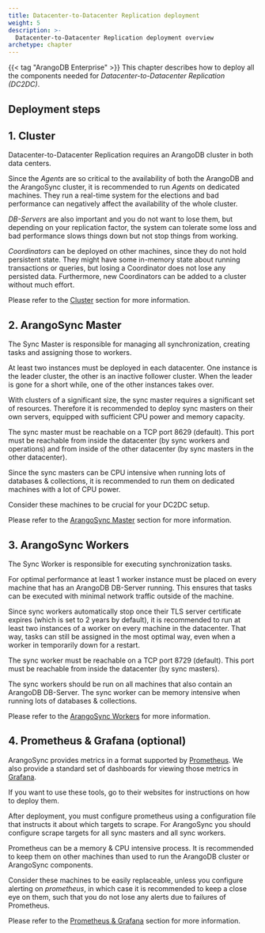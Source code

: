```yaml
---
title: Datacenter-to-Datacenter Replication deployment
weight: 5
description: >-
  Datacenter-to-Datacenter Replication deployment overview
archetype: chapter
---
```

{{< tag "ArangoDB Enterprise" >}}
This chapter describes how to deploy all the components needed for
_Datacenter-to-Datacenter Replication (DC2DC)_.

## Deployment steps

## 1. Cluster

Datacenter-to-Datacenter Replication requires an ArangoDB cluster in both data centers.

Since the _Agents_ are so critical to the availability of both the ArangoDB and
the ArangoSync cluster, it is recommended to run _Agents_ on dedicated machines.
They run a real-time system for the elections and bad performance can negatively
affect the availability of the whole cluster.

_DB-Servers_ are also important and you do not want to lose them, but
depending on your replication factor, the system can tolerate some
loss and bad performance slows things down but not stop things from
working.

_Coordinators_ can be deployed on other machines, since they do not hold
persistent state. They might have some in-memory state about running
transactions or queries, but losing a Coordinator does not lose any
persisted data. Furthermore, new Coordinators can be added to a cluster
without much effort.

Please refer to the [Cluster](arangodb-cluster.md) section for
more information.

## 2. ArangoSync Master

The Sync Master is responsible for managing all synchronization, creating tasks and assigning
those to workers.

At least two instances must be deployed in each datacenter.
One instance is the leader cluster, the other is an inactive follower cluster.
When the leader is gone for a short while, one of the other instances takes over.

With clusters of a significant size, the sync master requires a significant set of resources.
Therefore it is recommended to deploy sync masters on their own servers, equipped with sufficient
CPU power and memory capacity.

The sync master must be reachable on a TCP port 8629 (default).
This port must be reachable from inside the datacenter (by sync workers and operations)
and from inside of the other datacenter (by sync masters in the other datacenter).

Since the sync masters can be CPU intensive when running lots of databases & collections,
it is recommended to run them on dedicated machines with a lot of CPU power.

Consider these machines to be crucial for your DC2DC setup.

Please refer to the [ArangoSync Master](arangosync-master.md)
section for more information.

## 3. ArangoSync Workers

The Sync Worker is responsible for executing synchronization tasks.

For optimal performance at least 1 worker instance must be placed on
every machine that has an ArangoDB DB-Server running. This ensures that tasks
can be executed with minimal network traffic outside of the machine.

Since sync workers automatically stop once their TLS server certificate expires
(which is set to 2 years by default),
it is recommended to run at least two instances of a worker on every machine in the datacenter.
That way, tasks can still be assigned in the most optimal way, even when a worker in temporarily
down for a restart.

The sync worker must be reachable on a TCP port 8729 (default).
This port must be reachable from inside the datacenter (by sync masters).

The sync workers should be run on all machines that also contain an ArangoDB DB-Server.
The sync worker can be memory intensive when running lots of databases & collections.

Please refer to the [ArangoSync Workers](arangosync-workers.md)
for more information.

## 4. Prometheus & Grafana (optional)

ArangoSync provides metrics in a format supported by [Prometheus](https://prometheus.io).
We also provide a standard set of dashboards for viewing those metrics in [Grafana](https://grafana.org).

If you want to use these tools, go to their websites for instructions on how to deploy them.

After deployment, you must configure prometheus using a configuration file that instructs
it about which targets to scrape. For ArangoSync you should configure scrape targets for
all sync masters and all sync workers.

Prometheus can be a memory & CPU intensive process. It is recommended to keep them
on other machines than used to run the ArangoDB cluster or ArangoSync components.

Consider these machines to be easily replaceable, unless you configure
alerting on _prometheus_, in which case it is recommended to keep a
close eye on them, such that you do not lose any alerts due to failures
of Prometheus.

Please refer to the [Prometheus & Grafana](prometheus-and-grafana.md)
section for more information.
